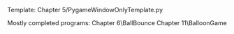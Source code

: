 Template:
Chapter 5/PygameWindowOnlyTemplate.py

Mostly completed programs:
Chapter 6\BallBounce
Chapter 11\BalloonGame